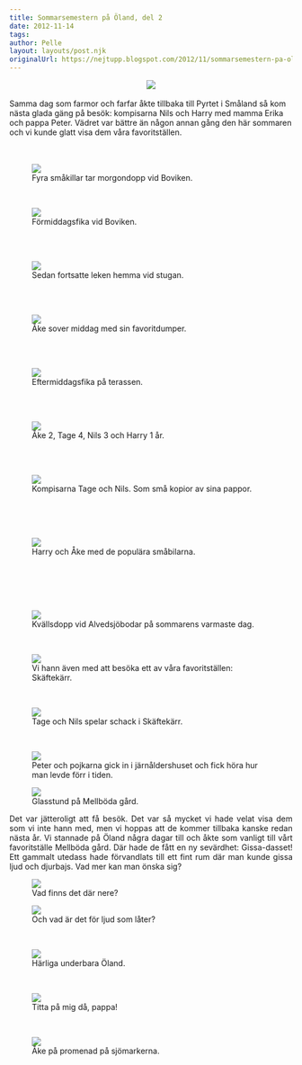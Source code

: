 ```yaml
---
title: Sommarsemestern på Öland, del 2
date: 2012-11-14
tags: 	
author: Pelle
layout: layouts/post.njk
originalUrl: https://nejtupp.blogspot.com/2012/11/sommarsemestern-pa-oland-del-2.html
---
```


<div class="separator" style="clear: both; text-align: center;"><img src="../../../../img/O%CC%88land+-+Peters+familj-5C5C6545.jpg"></div><br>Samma dag som farmor och farfar åkte tillbaka till Pyrtet i Småland så kom nästa glada gäng på besök: kompisarna Nils och Harry med mamma Erika och pappa Peter. Vädret var bättre än någon annan gång den här sommaren och vi kunde glatt visa dem våra favoritställen.<br><br><br>

<figure>
	<img src="../../../../img/O%CC%88land+-+Peters+familj-5C5C6549.jpg">
	<figcaption>Fyra småkillar tar morgondopp vid Boviken.</figcaption>
</figure><br>

<figure>
	<img src="../../../../img/O%CC%88land+-+Peters+familj-5C5C6575.jpg">
	<figcaption>Förmiddagsfika vid Boviken.</figcaption>
</figure><br><br>

<figure>
	<img src="../../../../img/O%CC%88land+-+Peters+familj-5C5C6608.jpg">
	<figcaption>Sedan fortsatte leken hemma vid stugan.</figcaption>
</figure><br><br>

<figure>
	<img src="../../../../img/O%CC%88land+-+Peters+familj-5C5C6598.jpg">
	<figcaption>Åke sover middag med sin favoritdumper.</figcaption>
</figure><br><br>

<figure>
	<img src="../../../../img/O%CC%88land+-+Peters+familj-5C5C6659.jpg">
	<figcaption>Eftermiddagsfika på terassen.</figcaption>
</figure><br><br>

<figure>
	<img src="../../../../img/O%CC%88land+-+Peters+familj-5C5C6670.jpg">
	<figcaption>Åke 2, Tage 4, Nils 3 och Harry 1 år.</figcaption>
</figure><br><br>

<figure>
	<img src="../../../../img/O%CC%88land+-+Peters+familj-5C5C6696.jpg">
	<figcaption>Kompisarna Tage och Nils. Som små kopior av sina pappor.</figcaption>
</figure><br><br><br>

<figure>
	<img src="../../../../img/O%CC%88land+-+Peters+familj-5C5C6654.jpg">
	<figcaption>Harry och Åke med de populära småbilarna.</figcaption>
</figure><br><br><br><br>

<figure>
	<img src="../../../../img/O%CC%88land+-+Peters+familj-5C5C6628.jpg">
	<figcaption>Kvällsdopp vid Alvedsjöbodar på sommarens varmaste dag.</figcaption>
</figure><br>

<figure>
	<img src="../../../../img/O%CC%88land+-+Peters+familj-5C5C6726.jpg">
	<figcaption>Vi hann även med att besöka ett av våra favoritställen: Skäftekärr.</figcaption>
</figure><br>

<figure>
	<img src="../../../../img/O%CC%88land+-+Peters+familj-5C5C6715.jpg">
	<figcaption>Tage och Nils spelar schack i Skäftekärr.</figcaption>
</figure><br>

<figure>
	<img src="../../../../img/O%CC%88land+-+Peters+familj-5C5C6739.jpg">
	<figcaption>Peter och pojkarna gick in i järnåldershuset och fick höra hur man levde förr i tiden.</figcaption>
</figure>

<figure>
	<img src="../../../../img/O%CC%88land+-+Allma%CC%88nt-5C5C6792.jpg">
	<figcaption>Glasstund på Mellböda gård.</figcaption>
</figure><div class="separator" style="clear: both; text-align: justify;"><span style="text-align: left;">Det var jätteroligt att få besök. Det var så mycket vi hade velat visa dem som vi inte hann med, men vi hoppas att de kommer tillbaka kanske redan nästa år. Vi stannade på Öland några dagar till och åkte som vanligt till vårt favoritställe Mellböda gård. Där hade de fått en ny sevärdhet: Gissa-dasset! Ett gammalt utedass hade förvandlats till ett fint rum där man kunde gissa ljud och djurbajs. Vad mer kan man önska sig? </span>

<figure>
	<img src="../../../../img/O%CC%88land+-+Allma%CC%88nt-5C5C6781.jpg">
	<figcaption>Vad finns det där nere?</figcaption>
</figure>

<figure>
	<img src="../../../../img/O%CC%88land+-+Allma%CC%88nt-5C5C6776.jpg">
	<figcaption>Och vad är det för ljud som låter?</figcaption>
</figure><br>

<figure>
	<img src="../../../../img/O%CC%88land+-+Allma%CC%88nt-5C5C6811.jpg">
	<figcaption>Härliga underbara Öland.</figcaption>
</figure><br>

<figure>
	<img src="../../../../img/O%CC%88land+-+Allma%CC%88nt-5C5C6768.jpg">
	<figcaption>Titta på mig då, pappa!</figcaption>
</figure><br>

<figure>
	<img src="../../../../img/O%CC%88land+-+Allma%CC%88nt-5C5C6947.jpg">
	<figcaption>Åke på promenad på sjömarkerna.</figcaption>
</figure>
